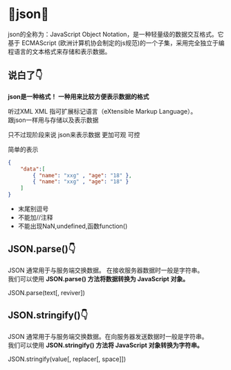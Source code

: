 # 🥝json🥝

json的全称为：JavaScript Object Notation，是一种轻量级的数据交互格式。它基于 ECMAScript (欧洲计算机协会制定的js规范)的一个子集，采用完全独立于编程语言的文本格式来存储和表示数据。

## 说白了👇

**json是一种格式！ 一种用来比较方便表示数据的格式**

听过XML XML 指可扩展标记语言（eXtensible Markup Language）。  
跟json一样用与存储以及表示数据

只不过现阶段来说 json来表示数据 更加可观 可控

简单的表示
```json
{
    "data":[
        { "name": "xxg" , "age": "18" },
        { "name": "xxg" , "age": "18" }   
    ]
}
```
- 末尾别逗号
- 不能加//注释
- 不能出现NaN,undefined,函数function()


## JSON.parse()👇
JSON 通常用于与服务端交换数据。 在接收服务器数据时一般是字符串。  
我们可以使用 **JSON.parse() 方法将数据转换为 JavaScript 对象。**  

JSON.parse(text[, reviver])

## JSON.stringify()👇
JSON 通常用于与服务端交换数据。在向服务器发送数据时一般是字符串。  
我们可以使用 **JSON.stringify() 方法将 JavaScript 对象转换为字符串。**   

JSON.stringify(value[, replacer[, space]])